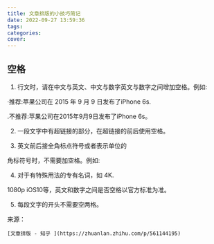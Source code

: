 ```yaml
---
title: 文章排版的小技巧简记
date: 2022-09-27 13:59:36
tags:
categories:
cover:
---
```

## 空格

1. 行文时，请在中文与英文、中文与数字英文与数字之间增加空格。例如:

·推荐:苹果公司在 2015 年 9 月 9 日发布了iPhone 6s.

.不推荐:苹果公司在2015年9月9日发布了iPhone 6s。

2. 一段文字中有超链接的部分，在超链接的前后使用空格。

3. 英文前后接全角标点符号或者表示单位的

角标符号时，不需要加空格。例如:

4. 对于有特殊用法的专有名词，如 4K.

1080p iOS10等，英文和数字之间是否空格以官方标准为准。

5. 每段文字的开头不需要空两格。


来源：

    [文章排版 - 知乎 ](https://zhuanlan.zhihu.com/p/561144195)
